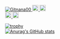 <p align="left">
  <a href="https://github.com/Gitnana00/Gitnana00/">
    <img src="https://komarev.com/ghpvc/?username=Gitnana00" alt="Gitnana00" />
  </a>
  <a href="http://twitter.com/nanatan_00">
    <img height="20" src="https://img.shields.io/twitter/follow/zio_tt?label=Twitter&logo=twitter&style=flat" />
  </a>
  <a href="https://github.com/Gitnana00">
    <img height="20" src="https://img.shields.io/github/followers/Gitnana00?label=follow&logo=github&style=flat" />
  </a>
  <br>
  <a href="https://qiita.com/nana_00">
    <img height="20" src="https://qiita-badge.apiapi.app/s/nana_00/posts.svg" />
  </a>
  <//qiita.com/nana_00">
    <img height="20" src="https://qiita-badge.apiapi.app/s/nana_00/contributions.svg" />
  </a>
</p>

[![trophy](https://github-profile-trophy.vercel.app/?username=Gitnana00&row=1&column=5&theme=onedark)](https://github-profile-trophy.vercel.app/?username=ryo-ma&theme=tokyonight)
<br>
[![Anurag's GitHub stats](https://github-readme-stats.vercel.app/api?username=Gitnana00&theme=dracula)](https://github.com/Gitnana00/github-readme-stats)



<!--
**Gitnana00/Gitnana00** is a ✨ _special_ ✨ repository because its `README.md` (this file) appears on your GitHub profile.


- 🔭 I’m currently working on ...
- 🌱 I’m currently learning ...
- 👯 I’m looking to collaborate on ...
- 🤔 I’m looking for help with ...
- 💬 Ask me about ...
- 📫 How to reach me: ...
- 😄 Pronouns: ...
- ⚡ Fun fact: ...
-->
